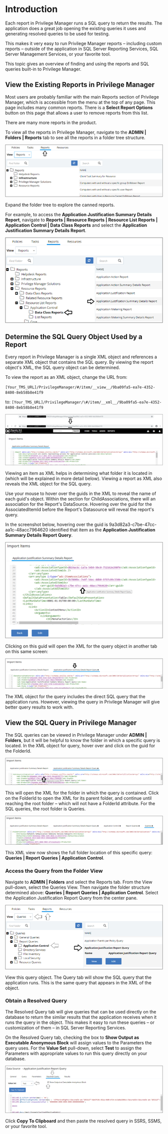 [title]: # (Reports and Queries)
[tags]: # (overview)
[priority]: # (7001)
# Introduction

Each report in Privilege Manager runs a SQL query to return the results. The application does a great job opening the existing queries it uses and generating resolved queries to be used for testing.

This makes it very easy to run Privilege Manager reports – including custom reports – outside of the application in SQL Server Reporting Services, SQL Server Management Services, or your favorite tool.

This topic gives an overview of finding and using the reports and SQL queries built-in to Privilege Manager.

## View the Existing Reports in Privilege Manager

Most users are probably familiar with the main Reports section of Privilege Manager, which is accessible from the menu at the top of any page. This page includes many common reports. There is a __Select Report Options__ button on this page that allows a user to remove reports from this list.

There are many more reports in the product.

To view all the reports in Privilege Manager, navigate to the __ADMIN | Folders | Reports__ tab to see all the reports in a folder tree structure.

![Reports folder tree](images/reports/532d82df04b131cb36a6ed55be309b90.png)

Expand the folder tree to explore the canned reports.

For example, to access the __Application Justification Summary Details Report__, navigate to __Reports | Resource Reports | Resource List Reports | Application Control | Data Class Reports__ and select the __Application Justification Summary Details Report__.

![Example Application Justification Summary Details Report](images/reports/bf3f6267bea061192caebbe4d8855be5.png)

## Determine the SQL Query Object Used by a Report

Every report in Privilege Manager is a single XML object and references a separate XML object that contains the SQL query. By viewing the report object's XML, the SQL query object can be determined.

To view the report as an XML object, change the URL from:

`[Your_TMS_URL]/PrivilegeManager/#/item/__view__/9ba09fa5-ea7e-4352-8400-8eb58b8e41f9`

to:
`[Your_TMS_URL]/PrivilegeManager/\#/item/__xml__/9ba09fa5-ea7e-4352-8400-8eb58b8e41f9`

![XML view of report](images/reports/e51fd84c2e57e1ac7b0d5e2d0fb34856.png)

Viewing an item as XML helps in determining what folder it is located in (which will be explained in more detail below). Viewing a report as XML also reveals the XML object for the SQL query.

Use your mouse to hover over the guids in the XML to reveal the name of each guid's object. Within the section for ChildAssociations, there will an association for the Report's DataSource. Hovering over the guid for the AssociatedItemId before the Report's Datasource will reveal the report's query.

In the screenshot below, hovering over the guid is 9a3d82a3-c7be-47cc-aa1c-48acc7964620 identified that item as the __Application Justification Summary Details Report Query__.

![GUID hover example](images/reports/f3d961ec9ab5548a433b2feb94f3e3f2.png)

Clicking on this guid will open the XML for the query object in another tab on this same screen:

![Open XML of query object](images/reports/579dda448f0d3b2bc9424ab0454c888b.png)

The XML object for the query includes the direct SQL query that the application runs. However, viewing the query in Privilege Manager will give better query results to work with.

## View the SQL Query in Privilege Manager

The SQL queries can be viewed in Privilege Manager under __ADMIN | Folders__, but it will be helpful to know the folder in which a specific query is located. In the XML object for query, hover over and click on the guid for the FolderId.

![FolderId look up](images/reports/ef0945fb3ccf591adfebc852a04fb3d2.png)

This will open the XML for the folder in which the query is contained. Click on the FolderId to open the XML for its parent folder, and continue until reaching the root folder – which will not have a FolderId attribute. For the SQL queries, the root folder is Queries.

![Root folder](images/reports/b386d777773360a8eb7c44fe3334467f.png)

This XML view now shows the full folder location of this specific query: __Queries | Report Queries | Application Control__.

### Access the Query from the Folder View

Navigate to __ADMIN | Folders__ and select the Reports tab. From the View pull-down, select the Queries View. Then navigate the folder structure determined above: __Queries | Report Queries | Application Control__. Select the Application Justification Report Query from the center pane.

![Opening the report query from the folder view](images/reports/ccfc56dcd0aa64a25ccb3352c22fce4e.png)

View this query object. The Query tab will show the SQL query that the application runs. This is the same query that appears in the XML of the object.

### Obtain a Resolved Query

The Resolved Query tab will give queries that can be used directly on the database to return the similar results that the application receives when it runs the query in the object. This makes it easy to run these queries – or customization of them – in SQL Server Reporting Services.

On the Resolved Query tab, checking the box to __Show Output as Executable Anonymous Block__ will assign values to the Parameters the query uses. For the __Value Set__ pull-down, select __Test__ to assign the Parameters with appropriate values to run this query directly on your database.

![Obtaining a resolved query](images/reports/94fd3a8b59bdb60252cd73378f0b33e1.png)

Click __Copy To Clipboard__ and then paste the resolved query in SSRS, SSMS, or your favorite tool.
